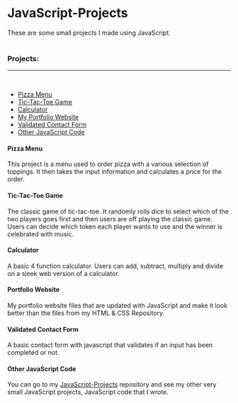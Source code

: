 # JavaScript-Projects

These are some small projects I made using JavaScript. <br>
<br>
<h3>Projects:</h3>
<hr><br>
<ul>
  <li>
    <a href="./Pizza_Project">Pizza Menu</a>
  </li>
  <li>
    <a href="./TicTacToe">Tic-Tac-Toe Game</a>
  </li>
  <li>
    <a href="./Calculator">Calculator</a>
  </li>
  <li>
    <a href="./Student_Portfolio">My Portfolio Website</a>
  </li>
  <li>
    <a href="./HTML_2.html">Validated Contact Form</a>
  </li>
  <li>
    <a href="https://github.com/AlexSt14/JavaScript-Projects">Other JavaScript Code</a>
  </li>
</ul
<hr>
<h4>Pizza Menu</h4>

This project is a menu used to order pizza with a various selection of toppings. It then takes the input information and calculates a price for the order.
  
<h4>Tic-Tac-Toe Game</h4>

The classic game of tic-tac-toe. It randomly rolls dice to select which of the two players goes first and then users are off playing the classic game. Users can decide which token each player wants to use and the winner is celebrated with music.

<h4>Calculator</h4>

A basic 4 function calculator. Users can add, subtract, multiply and divide on a sleek web version of a calculator.

<h4>Portfolio Website</h4>

My portfolio website files that are updated with JavaScript and make it look better than the files from my HTML & CSS Repository.

<h4>Validated Contact Form</h4>

A basic contact form with javascript that validates if an input has been completed or not.

<h4>Other JavaScript Code</h4>

You can go to my <a href="https://github.com/AlexSt14/JavaScript-Projects">JavaScript-Projects</a> repository and see my other very small JavaScript projects, JavaScript code that I wrote. 
             
          

